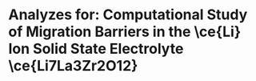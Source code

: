 # Analyzes for: Computational Study of Migration Barriers in the \ce{Li} Ion Solid State Electrolyte \ce{Li7La3Zr2O12}
